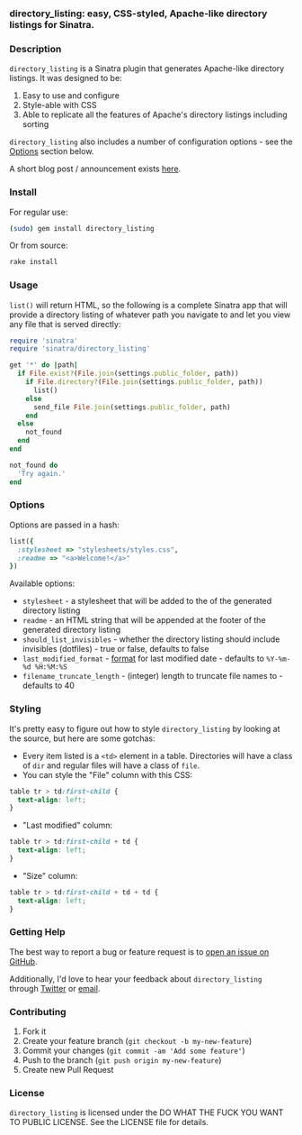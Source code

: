 ### directory_listing: easy, CSS-styled, Apache-like directory listings for Sinatra.

### Description

```directory_listing``` is a Sinatra plugin that generates Apache-like directory listings. It was designed to be:

1. Easy to use and configure
2. Style-able with CSS
3. Able to replicate all the features of Apache's directory listings including sorting

```directory_listing``` also includes a number of configuration options - see the [Options](#options) section below.

A short blog post / announcement exists [here](http://blog.catsanddogshavealltheluck.com/#Directory_Listings_in_Sinatra).

### Install

For regular use:

```bash
(sudo) gem install directory_listing
```

Or from source:

```bash
rake install
```

### Usage

```list()``` will return HTML, so the following is a complete Sinatra app that will provide a directory listing of whatever path you navigate to and let you view any file that is served directly:

```ruby
require 'sinatra'
require 'sinatra/directory_listing'

get '*' do |path|
  if File.exist?(File.join(settings.public_folder, path))
    if File.directory?(File.join(settings.public_folder, path))
      list()
    else
      send_file File.join(settings.public_folder, path)
    end
  else
    not_found
  end
end

not_found do
  'Try again.'
end
```

### Options

Options are passed in a hash:

```ruby
list({
  :stylesheet => "stylesheets/styles.css",
  :readme => "<a>Welcome!</a>"
})
```

Available options:

- ```stylesheet``` - a stylesheet that will be added to the <head> of the generated directory listing
- ```readme``` - an HTML string that will be appended at the footer of the generated directory listing
- ```should_list_invisibles``` - whether the directory listing should include invisibles (dotfiles) - true or false, defaults to false
- ```last_modified_format``` - [format](http://www.ruby-doc.org/core-2.0/Time.html) for last modified date - defaults to ```%Y-%m-%d %H:%M:%S```
- ```filename_truncate_length``` - (integer) length to truncate file names to - defaults to 40

### Styling

It's pretty easy to figure out how to style ```directory_listing``` by looking at the source, but here are some gotchas:

- Every item listed is a ```<td>``` element in a table. Directories will have a class of ```dir``` and regular files will have a class of ```file```. 
- You can style the "File" column with this CSS:

```css
table tr > td:first-child { 
  text-align: left;
}
```

- "Last modified" column:

```css
table tr > td:first-child + td { 
  text-align: left;
}
```

- "Size" column:

```css
table tr > td:first-child + td + td { 
  text-align: left;
}
```

### Getting Help

The best way to report a bug or feature request is to [open an issue on GitHub](https://github.com/movesmyers/directory_listing/issues). 

Additionally, I'd love to hear your feedback about ```directory_listing``` through [Twitter](http://twitter.com/movesmyers) or [email](mailto:rick.myers@me.com).

### Contributing

1. Fork it
2. Create your feature branch (```git checkout -b my-new-feature```)
3. Commit your changes (```git commit -am 'Add some feature'```)
4. Push to the branch (```git push origin my-new-feature```)
5. Create new Pull Request

### License

```directory_listing``` is licensed under the DO WHAT THE FUCK YOU WANT TO PUBLIC LICENSE. See the LICENSE file for details.